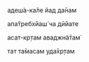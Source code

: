 адеш́а-ка̄ле йад да̄нам

апа̄требхйаш́ ча дӣйате

асат-кр̣там аваджн̃а̄там̇

тат та̄масам уда̄хр̣там